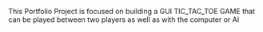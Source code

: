 This Portfolio Project is focused on building a GUI TIC_TAC_TOE GAME that can be played between two players as well as with the computer or AI 
